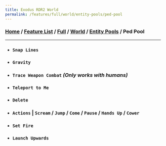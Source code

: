 ```yaml
---
title: Exodus RDR2 World
permalink: /features/full/world/entity-pools/ped-pool
---
```

### [Home](/) / [Feature List](/features) / [Full](/features/full) / [World](/features/full/world) / [Entity Pools](/features/full/world/entity-pools) / Ped Pool
---
- ### `Snap Lines`
- ### `Gravity`
- ### `Trace Weapon Combat` *(Only works with humans)*
- ### `Teleport to Me`
- ### `Delete`
- ### `Actions` | `Scream` / `Jump` / `Come` / `Pause` / `Hands Up` / `Cower`
- ### `Set Fire`
- ### `Launch Upwards`
